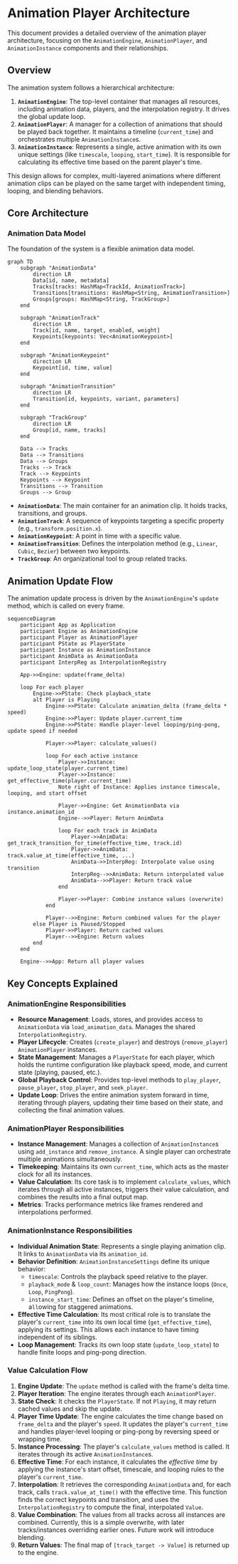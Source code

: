 # Animation Player Architecture

This document provides a detailed overview of the animation player architecture, focusing on the `AnimationEngine`, `AnimationPlayer`, and `AnimationInstance` components and their relationships.

## Overview

The animation system follows a hierarchical architecture:

1.  **`AnimationEngine`**: The top-level container that manages all resources, including animation data, players, and the interpolation registry. It drives the global update loop.
2.  **`AnimationPlayer`**: A manager for a collection of animations that should be played back together. It maintains a timeline (`current_time`) and orchestrates multiple `AnimationInstance`s.
3.  **`AnimationInstance`**: Represents a single, active animation with its own unique settings (like `timescale`, `looping`, `start_time`). It is responsible for calculating its effective time based on the parent player's time.

This design allows for complex, multi-layered animations where different animation clips can be played on the same target with independent timing, looping, and blending behaviors.

## Core Architecture

### Animation Data Model

The foundation of the system is a flexible animation data model.

```mermaid
graph TD
    subgraph "AnimationData"
        direction LR
        Data[id, name, metadata]
        Tracks[tracks: HashMap<TrackId, AnimationTrack>]
        Transitions[transitions: HashMap<String, AnimationTransition>]
        Groups[groups: HashMap<String, TrackGroup>]
    end

    subgraph "AnimationTrack"
        direction LR
        Track[id, name, target, enabled, weight]
        Keypoints[keypoints: Vec<AnimationKeypoint>]
    end

    subgraph "AnimationKeypoint"
        direction LR
        Keypoint[id, time, value]
    end

    subgraph "AnimationTransition"
        direction LR
        Transition[id, keypoints, variant, parameters]
    end

    subgraph "TrackGroup"
        direction LR
        Group[id, name, tracks]
    end

    Data --> Tracks
    Data --> Transitions
    Data --> Groups
    Tracks --> Track
    Track --> Keypoints
    Keypoints --> Keypoint
    Transitions --> Transition
    Groups --> Group
```

-   **`AnimationData`**: The main container for an animation clip. It holds tracks, transitions, and groups.
-   **`AnimationTrack`**: A sequence of keypoints targeting a specific property (e.g., `transform.position.x`).
-   **`AnimationKeypoint`**: A point in time with a specific value.
-   **`AnimationTransition`**: Defines the interpolation method (e.g., `Linear`, `Cubic`, `Bezier`) between two keypoints.
-   **`TrackGroup`**: An organizational tool to group related tracks.

## Animation Update Flow

The animation update process is driven by the `AnimationEngine`'s `update` method, which is called on every frame.

```mermaid
sequenceDiagram
    participant App as Application
    participant Engine as AnimationEngine
    participant Player as AnimationPlayer
    participant PState as PlayerState
    participant Instance as AnimationInstance
    participant AnimData as AnimationData
    participant InterpReg as InterpolationRegistry

    App->>Engine: update(frame_delta)

    loop For each player
        Engine->>PState: Check playback_state
        alt Player is Playing
            Engine->>PState: Calculate animation_delta (frame_delta * speed)
            Engine->>Player: Update player.current_time
            Engine->>PState: Handle player-level looping/ping-pong, update speed if needed

            Player->>Player: calculate_values()

            loop For each active instance
                Player->>Instance: update_loop_state(player.current_time)
                Player->>Instance: get_effective_time(player.current_time)
                Note right of Instance: Applies instance timescale, looping, and start offset

                Player->>Engine: Get AnimationData via instance.animation_id
                Engine-->>Player: Return AnimData

                loop For each track in AnimData
                    Player->>AnimData: get_track_transition_for_time(effective_time, track.id)
                    Player->>AnimData: track.value_at_time(effective_time, ...)
                    AnimData->>InterpReg: Interpolate value using transition
                    InterpReg-->>AnimData: Return interpolated value
                    AnimData-->>Player: Return track value
                end

                Player->>Player: Combine instance values (overwrite)
            end

            Player-->>Engine: Return combined values for the player
        else Player is Paused/Stopped
            Player->>Player: Return cached values
            Player-->>Engine: Return values
        end
    end

    Engine-->>App: Return all player values
```

## Key Concepts Explained

### AnimationEngine Responsibilities

-   **Resource Management**: Loads, stores, and provides access to `AnimationData` via `load_animation_data`. Manages the shared `InterpolationRegistry`.
-   **Player Lifecycle**: Creates (`create_player`) and destroys (`remove_player`) `AnimationPlayer` instances.
-   **State Management**: Manages a `PlayerState` for each player, which holds the runtime configuration like playback speed, mode, and current state (playing, paused, etc.).
-   **Global Playback Control**: Provides top-level methods to `play_player`, `pause_player`, `stop_player`, and `seek_player`.
-   **Update Loop**: Drives the entire animation system forward in time, iterating through players, updating their time based on their state, and collecting the final animation values.

### AnimationPlayer Responsibilities

-   **Instance Management**: Manages a collection of `AnimationInstance`s using `add_instance` and `remove_instance`. A single player can orchestrate multiple animations simultaneously.
-   **Timekeeping**: Maintains its own `current_time`, which acts as the master clock for all its instances.
-   **Value Calculation**: Its core task is to implement `calculate_values`, which iterates through all active instances, triggers their value calculation, and combines the results into a final output map.
-   **Metrics**: Tracks performance metrics like frames rendered and interpolations performed.

### AnimationInstance Responsibilities

-   **Individual Animation State**: Represents a single playing animation clip. It links to `AnimationData` via its `animation_id`.
-   **Behavior Definition**: `AnimationInstanceSettings` define its unique behavior:
    -   `timescale`: Controls the playback speed relative to the player.
    -   `playback_mode` & `loop_count`: Manages how the instance loops (`Once`, `Loop`, `PingPong`).
    -   `instance_start_time`: Defines an offset on the player's timeline, a`ll`owing for staggered animations.
-   **Effective Time Calculation**: Its most critical role is to translate the player's `current_time` into its own local time (`get_effective_time`), applying its settings. This allows each instance to have timing independent of its siblings.
-   **Loop Management**: Tracks its own loop state (`update_loop_state`) to handle finite loops and ping-pong direction.

### Value Calculation Flow

1.  **Engine Update**: The `update` method is called with the frame's delta time.
2.  **Player Iteration**: The engine iterates through each `AnimationPlayer`.
3.  **State Check**: It checks the `PlayerState`. If not `Playing`, it may return cached values and skip the update.
4.  **Player Time Update**: The engine calculates the time change based on `frame_delta` and the player's `speed`. It updates the player's `current_time` and handles player-level looping or ping-pong by reversing speed or wrapping time.
5.  **Instance Processing**: The player's `calculate_values` method is called. It iterates through its active `AnimationInstance`s.
6.  **Effective Time**: For each instance, it calculates the *effective time* by applying the instance's start offset, timescale, and looping rules to the player's `current_time`.
7.  **Interpolation**: It retrieves the corresponding `AnimationData` and, for each track, calls `track.value_at_time()` with the effective time. This function finds the correct keypoints and transition, and uses the `InterpolationRegistry` to compute the final, interpolated `Value`.
8.  **Value Combination**: The values from all tracks across all instances are combined. Currently, this is a simple overwrite, with later tracks/instances overriding earlier ones. Future work will introduce blending.
9.  **Return Values**: The final map of `[track_target -> Value]` is returned up to the engine.

